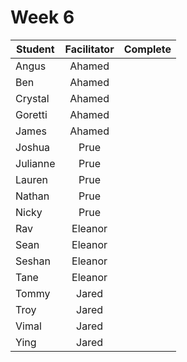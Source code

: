 # Week 6

| Student | Facilitator | Complete |
| ------- | :---------: | :------: |
| Angus |   Ahamed        |          |
| Ben |       Ahamed         |          |
| Crystal |  Ahamed               |          |
| Goretti |  Ahamed            |          |
| James |     Ahamed          |          |
| Joshua |    Prue            |          |
| Julianne |  Prue             |          |
| Lauren |    Prue            |      |
| Nathan |    Prue            |      |
| Nicky |     Prue           |      |
| Rav |       Eleanor         |       |
| Sean |      Eleanor          |       |
| Seshan |  Eleanor              |       |
| Tane |     Eleanor           |       |
| Tommy |     Jared           |     |
| Troy |      Jared          |     |
| Vimal |     Jared           |     |
| Ying |      Jared          |     |

<!-- ✔️ or ❌ -->